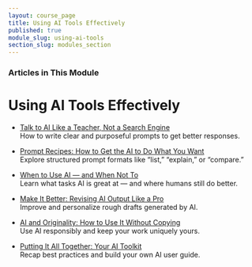 ```yaml
---
layout: course_page
title: Using AI Tools Effectively
published: true
module_slug: using-ai-tools
section_slug: modules_section
---
```


### Articles in This Module

# Using AI Tools Effectively

- [Talk to AI Like a Teacher, Not a Search Engine](talk_to_ai_like_a_teacher.html)  
  How to write clear and purposeful prompts to get better responses.

- [Prompt Recipes: How to Get the AI to Do What You Want](prompt_recipes.html)  
  Explore structured prompt formats like “list,” “explain,” or “compare.”

- [When to Use AI — and When Not To](when_to_use_ai.html)  
  Learn what tasks AI is great at — and where humans still do better.

- [Make It Better: Revising AI Output Like a Pro](revising_ai_output.html)  
  Improve and personalize rough drafts generated by AI.

- [AI and Originality: How to Use It Without Copying](ai_and_originality.html)  
  Use AI responsibly and keep your work uniquely yours.

- [Putting It All Together: Your AI Toolkit](your_ai_toolkit.html)  
  Recap best practices and build your own AI user guide.
